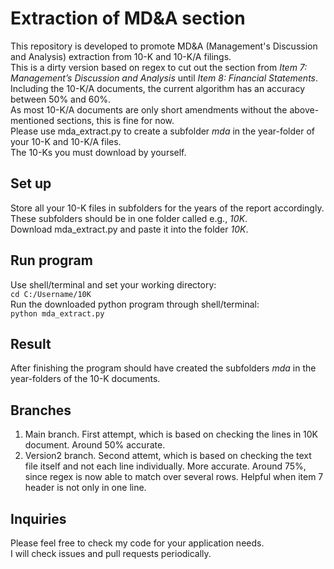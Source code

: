 # Extraction of MD&A section
This repository is developed to promote MD&A (Management's Discussion and Analysis) extraction from 10-K and 10-K/A filings. <br>
This is a dirty version based on regex to cut out the section from *Item 7: Management’s Discussion and Analysis* until *Item 8: Financial Statements*. <br>
Including the 10-K/A documents, the current algorithm has an accuracy between 50% and 60%.<br>
As most 10-K/A documents are only short amendments without the above-mentioned sections, this is fine for now.<br>
Please use mda_extract.py to create a subfolder *mda* in the year-folder of your 10-K and 10-K/A files.<br>
The 10-Ks you must download by yourself.

## Set up
Store all your 10-K files in subfolders for the years of the report accordingly.<br>
These subfolders should be in one folder called e.g., *10K*.<br>
Download mda_extract.py and paste it into the folder *10K*.<br>

## Run program
Use shell/terminal and set your working directory:<br>
`cd C:/Username/10K`<br>
Run the downloaded python program through shell/terminal:<br>
`python mda_extract.py`

## Result
After finishing the program should have created the subfolders *mda* in the year-folders of the 10-K documents.<br>

## Branches
1. Main branch. First attempt, which is based on checking the lines in 10K document. Around 50% accurate. 
2. Version2 branch. Second attemt, which is based on checking the text file itself and not each line individually. More accurate. Around 75%, since regex is now able to match over several rows. Helpful when item 7 header is not only in one line.

## Inquiries
Please feel free to check my code for your application needs.<br>
I will check issues and pull requests periodically.
